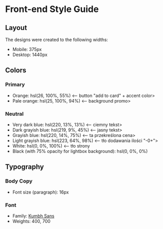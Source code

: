 # Front-end Style Guide

## Layout

The designs were created to the following widths:

- Mobile: 375px
- Desktop: 1440px

## Colors

### Primary

- Orange: hsl(26, 100%, 55%) <-- button "add to card" + accent color>
- Pale orange: hsl(25, 100%, 94%) <-- background promo>

### Neutral

- Very dark blue: hsl(220, 13%, 13%) <-- ciemny tekst>
- Dark grayish blue: hsl(219, 9%, 45%) <-- jasny tekst>
- Grayish blue: hsl(220, 14%, 75%) <-- ta przekreślona cena>
- Light grayish blue: hsl(223, 64%, 98%) <-- tło dodawania ilości "-0+">
- White: hsl(0, 0%, 100%) <-- tło strony
- Black (with 75% opacity for lightbox background): hsl(0, 0%, 0%)

## Typography

### Body Copy

- Font size (paragraph): 16px

### Font

- Family: [Kumbh Sans](https://fonts.google.com/specimen/Kumbh+Sans)
- Weights: 400, 700

